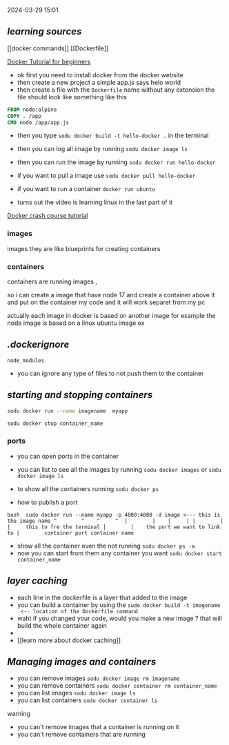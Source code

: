 



2024-03-29 15:01

## *learning sources*

[[docker commands]]
[[Dockerfile]]

[Docker Tutorial for beginners](https://www.youtube.com/watch?v=pTFZFxd4hOI)

- ok first you need to install docker from the docker website
- then create a new project a simple app.js says helo world
- then create a file with the `Dockerfile` name without any extension
the file should look like something like this
```dockerfile
FROM node:alpine
COPY . /app
CMD node /app/app.js
```
- then you type `sodu docker build -t hello-docker .` in the terminal
- then you can log all image by running `sodu docker image ls`
- then you can run the image by running `sodu docker run hello-docker`



- if you want to pull a image use  `sodu docker pull hello-docker`

- if you want to run a container `docker run ubuntu `
- turns out the video is learning linux in the last part of it



[Docker crash course tutorial](https://www.youtube.com/watch?v=31ieHmcTUOk&list=PL4cUxeGkcC9hxjeEtdHFNYMtCpjNBm3h7)
### images 
images they are like blueprints for creating containers

### containers
containers are running images ,

so i can create a image that have node 17 and create a container above it and put on the container my code and it will work separet from my pc

actually each image in docker is based on another image for example the node image is based on a linux ubuntu image ex


## *.dockerignore*
```dockerignore
node_modules
```
- you can ignore any type of files to not push them to the container

## *starting and stopping containers*

```bash
sodu docker run --name imagename  myapp

sodu docker stop container_name
```
### ports
- you can open ports in the container

- you can list to see all the images by running `sodu docker images` or `sodu docker image ls`


- to show all the containers running `sodu docker ps`

- how to publish a port 

`bash 
sudo docker run --name myapp -p 4000:4000 -d image <--- this is the image name
                       ^        ^    ^     ^ 
                       |        |    |     |
                       |        |    |     this to fre the terminal
                       |        |    the port we want to link to
                       |        container port
                       container name
`

- show all the container even the not running `sodu docker ps -a`
- now you can start from them any container you want `sodu docker start container_name`


## *layer caching*

- each line in the dockerfile is a layer that added to the image
- you can build a container by using the `sudo docker build -t imagename .<-- location of the Dockerfile command `
- waht if you changed your code, would you make a new image ? that will build the whole container again
- 
- [[learn more about docker caching]]

## *Managing images and containers*

- you can remove images `sodu docker image rm imagename`
- you can remove containers `sodu docker container rm container_name`
- you can list images `sodu docker image ls`
- you can list containers `sodu docker container ls`

warning
- you can't remove images that a container is running on it
- you can't remove containers that are running
